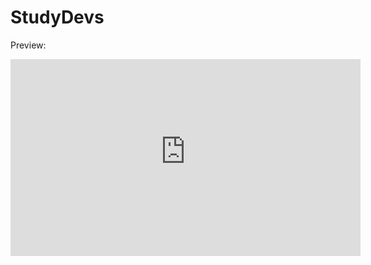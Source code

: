 # StudyDevs

Preview:



<iframe width="560" height="315" src="https://user-images.githubusercontent.com/63022500/199768261-b5affa8d-d9a9-4feb-95dc-77d9a63cfa93.mp4" frameborder="0" allow="autoplay; encrypted-media" allowfullscreen></iframe>













